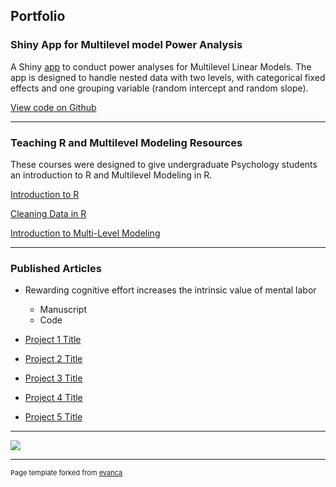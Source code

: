 ## Portfolio

### Shiny App for Multilevel model Power Analysis

A Shiny [app](https://georgiaclay.shinyapps.io/mlm_power_app/) to conduct power analyses for Multilevel Linear Models. The app is designed to handle nested data with two levels, with categorical fixed effects and one grouping variable (random intercept and random slope).

[View code on Github](https://github.com/GeorgiaClay/mlm_power/tree/main)

---

### Teaching R and Multilevel Modeling Resources

These courses were designed to give undergraduate Psychology students an introduction to R and Multilevel Modeling in R.

[Introduction to R](https://georgiaclay.github.io/TEWA/introduction.html)

[Cleaning Data in R](https://georgiaclay.github.io/TEWA/cleaning-data.html)

[Introduction to Multi-Level Modeling](https://georgiaclay.github.io/TEWA/intro-to-hlm.html)

---


### Published Articles

- Rewarding cognitive effort increases the intrinsic value of mental labor
  - Manuscript
  - Code

- [Project 1 Title](http://example.com/)
- [Project 2 Title](http://example.com/)
- [Project 3 Title](http://example.com/)
- [Project 4 Title](http://example.com/)
- [Project 5 Title](http://example.com/)

---

<img src="images/dummy_thumbnail.jpg?raw=true"/>


---
<p style="font-size:11px">Page template forked from <a href="https://github.com/evanca/quick-portfolio">evanca</a></p>
<!-- Remove above link if you don't want to attibute -->
